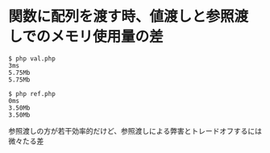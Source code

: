 # 関数に配列を渡す時、値渡しと参照渡しでのメモリ使用量の差

```
$ php val.php
3ms
5.75Mb
5.75Mb
```

```
$ php ref.php
0ms
3.50Mb
3.50Mb
```

参照渡しの方が若干効率的だけど、参照渡しによる弊害とトレードオフするには微々たる差

